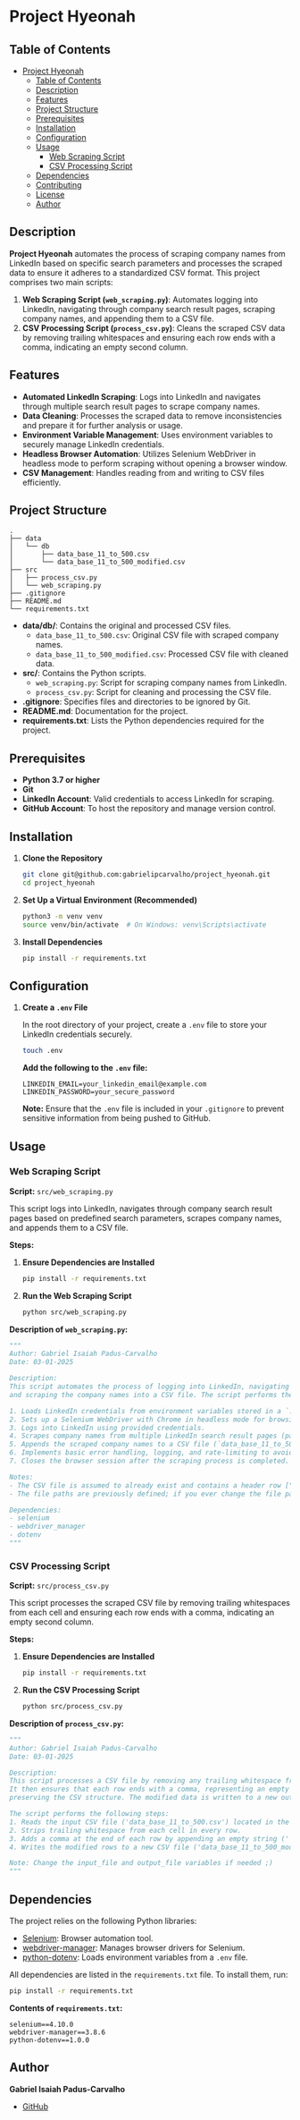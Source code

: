 # Project Hyeonah

## Table of Contents

-   [Project Hyeonah](#project-hyeonah)
    -   [Table of Contents](#table-of-contents)
    -   [Description](#description)
    -   [Features](#features)
    -   [Project Structure](#project-structure)
    -   [Prerequisites](#prerequisites)
    -   [Installation](#installation)
    -   [Configuration](#configuration)
    -   [Usage](#usage)
        -   [Web Scraping Script](#web-scraping-script)
        -   [CSV Processing Script](#csv-processing-script)
    -   [Dependencies](#dependencies)
    -   [Contributing](#contributing)
    -   [License](#license)
    -   [Author](#author)

## Description

**Project Hyeonah** automates the process of scraping company names from LinkedIn based on specific search parameters and processes the scraped data to ensure it adheres to a standardized CSV format. This project comprises two main scripts:

1. **Web Scraping Script (`web_scraping.py`)**: Automates logging into LinkedIn, navigating through company search result pages, scraping company names, and appending them to a CSV file.
2. **CSV Processing Script (`process_csv.py`)**: Cleans the scraped CSV data by removing trailing whitespaces and ensuring each row ends with a comma, indicating an empty second column.

## Features

-   **Automated LinkedIn Scraping**: Logs into LinkedIn and navigates through multiple search result pages to scrape company names.
-   **Data Cleaning**: Processes the scraped data to remove inconsistencies and prepare it for further analysis or usage.
-   **Environment Variable Management**: Uses environment variables to securely manage LinkedIn credentials.
-   **Headless Browser Automation**: Utilizes Selenium WebDriver in headless mode to perform scraping without opening a browser window.
-   **CSV Management**: Handles reading from and writing to CSV files efficiently.

## Project Structure

```
.
├── data
│   └── db
│       ├── data_base_11_to_500.csv
│       └── data_base_11_to_500_modified.csv
├── src
│   ├── process_csv.py
│   └── web_scraping.py
├── .gitignore
├── README.md
└── requirements.txt
```

-   **data/db/**: Contains the original and processed CSV files.
    -   `data_base_11_to_500.csv`: Original CSV file with scraped company names.
    -   `data_base_11_to_500_modified.csv`: Processed CSV file with cleaned data.
-   **src/**: Contains the Python scripts.
    -   `web_scraping.py`: Script for scraping company names from LinkedIn.
    -   `process_csv.py`: Script for cleaning and processing the CSV file.
-   **.gitignore**: Specifies files and directories to be ignored by Git.
-   **README.md**: Documentation for the project.
-   **requirements.txt**: Lists the Python dependencies required for the project.

## Prerequisites

-   **Python 3.7 or higher**
-   **Git**
-   **LinkedIn Account**: Valid credentials to access LinkedIn for scraping.
-   **GitHub Account**: To host the repository and manage version control.

## Installation

1. **Clone the Repository**

    ```bash
    git clone git@github.com:gabrielipcarvalho/project_hyeonah.git
    cd project_hyeonah
    ```

2. **Set Up a Virtual Environment (Recommended)**

    ```bash
    python3 -m venv venv
    source venv/bin/activate  # On Windows: venv\Scripts\activate
    ```

3. **Install Dependencies**

    ```bash
    pip install -r requirements.txt
    ```

## Configuration

1. **Create a `.env` File**

    In the root directory of your project, create a `.env` file to store your LinkedIn credentials securely.

    ```bash
    touch .env
    ```

    **Add the following to the `.env` file:**

    ```env
    LINKEDIN_EMAIL=your_linkedin_email@example.com
    LINKEDIN_PASSWORD=your_secure_password
    ```

    **Note:** Ensure that the `.env` file is included in your `.gitignore` to prevent sensitive information from being pushed to GitHub.

## Usage

### Web Scraping Script

**Script:** `src/web_scraping.py`

This script logs into LinkedIn, navigates through company search result pages based on predefined search parameters, scrapes company names, and appends them to a CSV file.

**Steps:**

1. **Ensure Dependencies are Installed**

    ```bash
    pip install -r requirements.txt
    ```

2. **Run the Web Scraping Script**

    ```bash
    python src/web_scraping.py
    ```

**Description of `web_scraping.py`:**

```python
"""
Author: Gabriel Isaiah Padus-Carvalho
Date: 03-01-2025

Description:
This script automates the process of logging into LinkedIn, navigating through the pages of company search results,
and scraping the company names into a CSV file. The script performs the following tasks:

1. Loads LinkedIn credentials from environment variables stored in a `.env` file.
2. Sets up a Selenium WebDriver with Chrome in headless mode for browsing.
3. Logs into LinkedIn using provided credentials.
4. Scrapes company names from multiple LinkedIn search result pages (pages 1 to 82) based on a set of predefined search parameters.
5. Appends the scraped company names to a CSV file (`data_base_11_to_500.csv`) under the "Name" column, with the "Email" column left empty.
6. Implements basic error handling, logging, and rate-limiting to avoid detection.
7. Closes the browser session after the scraping process is completed.

Notes:
- The CSV file is assumed to already exist and contains a header row ["Name", "Email"].
- The file paths are previously defined; if you ever change the file paths, remember to update them here too.

Dependencies:
- selenium
- webdriver_manager
- dotenv
"""
```

### CSV Processing Script

**Script:** `src/process_csv.py`

This script processes the scraped CSV file by removing trailing whitespaces from each cell and ensuring each row ends with a comma, indicating an empty second column.

**Steps:**

1. **Ensure Dependencies are Installed**

    ```bash
    pip install -r requirements.txt
    ```

2. **Run the CSV Processing Script**

    ```bash
    python src/process_csv.py
    ```

**Description of `process_csv.py`:**

```python
"""
Author: Gabriel Isaiah Padus-Carvalho
Date: 03-01-2025

Description:
This script processes a CSV file by removing any trailing whitespace from each cell in every row.
It then ensures that each row ends with a comma, representing an empty second column,
preserving the CSV structure. The modified data is written to a new output CSV file.

The script performs the following steps:
1. Reads the input CSV file ('data_base_11_to_500.csv') located in the '../data/db' directory.
2. Strips trailing whitespace from each cell in every row.
3. Adds a comma at the end of each row by appending an empty string ('') as the second column.
4. Writes the modified rows to a new CSV file ('data_base_11_to_500_modified.csv').

Note: Change the input_file and output_file variables if needed ;)
"""
```

## Dependencies

The project relies on the following Python libraries:

-   [Selenium](https://pypi.org/project/selenium/): Browser automation tool.
-   [webdriver-manager](https://pypi.org/project/webdriver-manager/): Manages browser drivers for Selenium.
-   [python-dotenv](https://pypi.org/project/python-dotenv/): Loads environment variables from a `.env` file.

All dependencies are listed in the `requirements.txt` file. To install them, run:

```bash
pip install -r requirements.txt
```

**Contents of `requirements.txt`:**

```
selenium==4.10.0
webdriver-manager==3.8.6
python-dotenv==1.0.0
```

## Author

**Gabriel Isaiah Padus-Carvalho**

-   [GitHub](https://github.com/gabrielipcarvalho)
